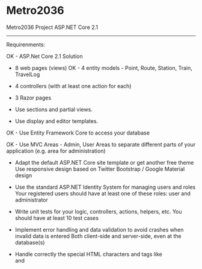 # Metro2036
Metro2036 Project ASP.NET Core 2.1

----------------------------------------------------------------------------------------------------
Requirenments:

OK - ASP.Net Core 2.1 Solution

* 8 web pages (views)
OK - 4 entity models -  Point, Route, Station, Train, TravelLog
* 4 controllers  (with at least one action for each)
* 3 Razor pages

* Use sections and partial views.
* Use display and editor templates.

OK - Use Entity Framework Core to access your database

OK - Use MVC Areas - Admin, User Areas
	to separate different parts of your application (e.g. area for administration)

* Adapt the default ASP.NET Core site template or get another free theme
	Use responsive design based on Twitter Bootstrap / Google Material design
	
* Use the standard ASP.NET Identity System for managing users and roles
	Your registered users should have at least one of these roles: user and administrator
	
* Write unit tests for your logic, controllers, actions, helpers, etc.
	You should have at least 10 test cases

* Implement error handling and data validation to avoid crashes when invalid data is entered
	Both 
		client-side and 
		server-side, even at the 
		database(s)

* Handle correctly the special HTML characters and tags like <br /> and <script> (escape special characters)

* Use Dependency Injection
	The built-in one in ASP.NET Core is perfectly fine

* Optionally, use AutoМapping

* Prevent from security vulnerabilities like SQL Injection, XSS, CSRF, parameter tampering, etc.

Bonuses
* Host the application in a cloud environment, e.g. in AppHarbor or Azure
---------------------------------------------------------------------------------------------------------
Assessment Criteria
•	Functionality – 0…20
•	Implementing controllers correctly (controllers should do only their work) – 0...5
•	Implementing views correctly (using display and editor templates) – 0…5
•	Unit tests (unit test for some of the controllers using mocking) – 0…10
•	Security (prevent SQL injection, XSS, CSRF, parameter tampering, etc.) – 0…5
•	Data validation (validation in the models and input models) – 0…10
•	Using auto mapper and inversion of control – 0…5
•	Using areas with multiple layouts – 0…10
•	Code quality (well-structured code, following the MVC pattern, following SOLID principles, etc.) – 0…10
•	Bonus (bonus points are given for exceptional project) – 0…25
--------------------------------------------------------------------------------------------------------
ToDo:

Home Page - Add some content
Abount Page - Add some content
Contact - Add contacts
FeedBack Form ?


Admin Area:
(As Drop Down)
User Maangement
	Index - UserID, User Name, EMail, Actions(Edit, Delete) | Add New Userg
Role Maangement

User Management - CRUD, Roles management


Points Routes Stations Trains - in DropDown Menu - Management
	- With View and Bind Model 

Identity Area :
	 Scaffold required pages

User Area:
	Home Paage 


--------------------------------------------------------------------------------------------------------